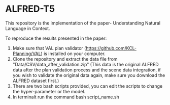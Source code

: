 # ALFRED-T5
This repository is the implementation of the paper- Understanding Natural Language in Context.

To reproduce the results presented in the paper:

1. Make sure that VAL plan validator (https://github.com/KCL-Planning/VAL) is installed on your computer.
2. Clone the repository and extract the data file from "Data/CSV/data_after_validation.zip" (This data is the original ALFRED data after the plan validation        process and the scene data integration, if you wish to validate the original data again, make sure you download the ALFRED dataset first.)
3. There are two bash scripts provided, you can edit the scripts to change the hyper-parameter or the model.
4. In terminalt run the command bash script_name.sh



